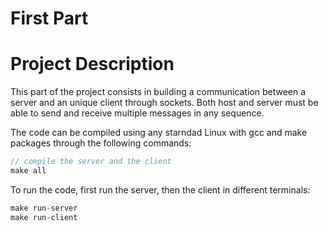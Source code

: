 # First Part

# Project Description

This part of the project consists in building a communication between a server and an unique client through sockets. Both host and server must be able to send and receive multiple messages in any sequence.

The code can be compiled using any starndad Linux with gcc and make packages through the following commands:

```c
// compile the server and the client
make all
```

To run the code, first run the server, then the client in different terminals:
```c
make run-server
make run-client
```